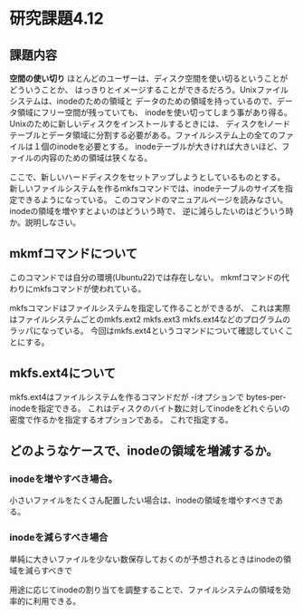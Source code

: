 # 研究課題4.12
## 課題内容
**空間の使い切り** ほとんどのユーザーは、ディスク空間を使い切るということがどういうことか、
はっきりとイメージすることができるだろう。Unixファイルシステムは、inodeのための領域と
データのための領域を持っているので、データ領域にフリー空間が残っていても、
inodeを使い切ってしまう事があり得る。Unixのために新しいディスクをインストールするときには、
ディスクをiノードテーブルとデータ領域に分割する必要がある。ファイルシステム上の全てのファイルは１個のinodeを必要とする。
inodeテーブルが大きければ大きいほど、ファイルの内容のための領域は狭くなる。

ここで、新しいハードディスクをセットアップしようとしているものとする。
新しいファイルシステムを作るmkfsコマンドでは、inodeテーブルのサイズを指定できるようになっている。
このコマンドのマニュアルページを読みなさい。inodeの領域を増やすとよいのはどういう時で、
逆に減らしたいのはどういう時か。説明しなさい。


## mkmfコマンドについて
このコマンドでは自分の環境(Ubuntu22)では存在しない。
mkmfコマンドの代わりにmkfsコマンドが使われている。

mkfsコマンドはファイルシステムを指定して作ることができるが、
これは実際はファイルシステムごとのmkfs.ext2 mkfs.ext3 mkfs.ext4などのプログラムのラッパになっている。
今回はmkfs.ext4というコマンドについて確認していくことにする。

## mkfs.ext4について
mkfs.ext4はファイルシステムを作るコマンドだが -iオプションで bytes-per-inodeを指定できる。
これはディスクのバイト数に対してinodeをどれぐらいの密度で作るかを指定するオプションである。
これで指定する。

## どのようなケースで、inodeの領域を増減するか。
### inodeを増やすべき場合。
小さいファイルをたくさん配置したい場合は、inodeの領域を増やすべきである。

### inodeを減らすべき場合
単純に大きいファイルを少ない数保存しておくのが予想されるときはinodeの領域を減らすべきで

用途に応じてinodeの割り当てを調整することで、ファイルシステムの領域を効率的に利用できる。

